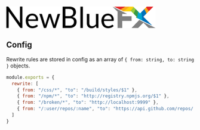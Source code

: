 [![NewBlueFX](img/NewBlueFX_logo.png)](Home.md)

<!-- ## Local targets

Your application requested `/css/style.css` but you'd like to serve `/css/new-theme.css`. The syntax is:

```
$ ws --rewrite '<source route> -> <destination route>'
```

Routes are specified using [Express routing syntax](https://expressjs.com/en/guide/routing.html). For example.

```sh
$ ws --rewrite '/css/style.css -> /css/new-theme.css'
```

Re-route any stylesheet under `/css/` to `/build/css/`.

```sh
$ ws --rewrite '/css/:stylesheet -> /build/css/:stylesheet'
```

Re-route the entire directory structure under `/css/` to `/build/css/` (this rewrites `/css/a` as `/build/css/a`, `/css/a/b/c` as `/build/css/a/b/c` etc.)

```sh
$ ws --rewrite '/css/* -> /build/css/$1'
```

### Proxied requests

If the `to` URL contains a remote host, local-web-server will act as a proxy - fetching and responding with the remote resource.

Mount the npm registry locally:
```sh
$ ws --rewrite '/npm/* -> http://registry.npmjs.org/$1'
```

Map local requests for repo data to the Github API:
```sh
$ ws --rewrite '/:user/repos/:name -> https://api.github.com/repos/:user/:name'
``` -->

## Config

Rewrite rules are stored in config as an array of `{ from: string, to: string }` objects.

```js
module.exports = {
  rewrite: [
    { from: "/css/*", "to": "/build/styles/$1" },
    { from: "/npm/*", "to": "http://registry.npmjs.org/$1" },
    { from: "/broken/*", "to": "http://localhost:9999" },
    { from: "/:user/repos/:name", "to": "https://api.github.com/repos/:user/:name" }
  ]
}
```